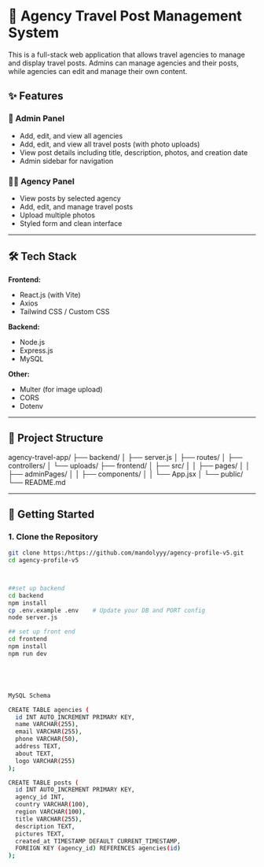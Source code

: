 # 🧳 Agency Travel Post Management System

This is a full-stack web application that allows travel agencies to manage and display travel posts. Admins can manage agencies and their posts, while agencies can edit and manage their own content.

## ✨ Features

### 🔐 Admin Panel
- Add, edit, and view all agencies
- Add, edit, and view all travel posts (with photo uploads)
- View post details including title, description, photos, and creation date
- Admin sidebar for navigation

### 🧑‍💼 Agency Panel
- View posts by selected agency
- Add, edit, and manage travel posts
- Upload multiple photos
- Styled form and clean interface

---

## 🛠 Tech Stack

**Frontend:**
- React.js (with Vite)
- Axios
- Tailwind CSS / Custom CSS

**Backend:**
- Node.js
- Express.js
- MySQL

**Other:**
- Multer (for image upload)
- CORS
- Dotenv

---

## 🧩 Project Structure
agency-travel-app/
├── backend/
│ ├── server.js
│ ├── routes/
│ ├── controllers/
│ └── uploads/
├── frontend/
│ ├── src/
│ │ ├── pages/
│ │ ├── adminPages/
│ │ ├── components/
│ │ └── App.jsx
│ └── public/
└── README.md



---

## 🚀 Getting Started

### 1. Clone the Repository
```bash
git clone https:/https://github.com/mandolyyy/agency-profile-v5.git
cd agency-profile-v5



##set up backend
cd backend
npm install
cp .env.example .env    # Update your DB and PORT config
node server.js

## set up front end
cd frontend
npm install
npm run dev





MySQL Schema

CREATE TABLE agencies (
  id INT AUTO_INCREMENT PRIMARY KEY,
  name VARCHAR(255),
  email VARCHAR(255),
  phone VARCHAR(50),
  address TEXT,
  about TEXT,
  logo VARCHAR(255)
);

CREATE TABLE posts (
  id INT AUTO_INCREMENT PRIMARY KEY,
  agency_id INT,
  country VARCHAR(100),
  region VARCHAR(100),
  title VARCHAR(255),
  description TEXT,
  pictures TEXT,
  created_at TIMESTAMP DEFAULT CURRENT_TIMESTAMP,
  FOREIGN KEY (agency_id) REFERENCES agencies(id)
);









